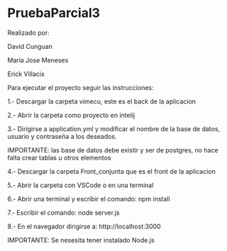 # PruebaParcial3

Realizado por:

David Cunguan

Maria Jose Meneses

Erick Villacis

Para ejecutar el proyecto seguir las instrucciones:

1.- Descargar la carpeta vimecu, este es el back de la aplicacion

2.- Abrir la carpeta como proyecto en intelij

3.- Dirigirse a application.yml y modificar el nombre de la base de datos, usuario y contraseña a los deseados. 

IMPORTANTE: las base de datos debe existir y ser de postgres, no hace falta crear tablas u otros elementos


4.- Descargar la carpeta Front_conjunta que es el front de la aplicacion

5.- Abrir la carpeta con VSCode o en una terminal

6.- Abrir una terminal y escribir el comando: npm install

7.- Escribir el comando: node server.js

8.- En el navegador dirigirse a: http://localhost:3000

IMPORTANTE: Se nesesita tener instalado Node.js

